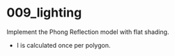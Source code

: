 # 009_lighting
Implement the Phong Reflection model with flat shading.
- I is calculated once per polygon.
